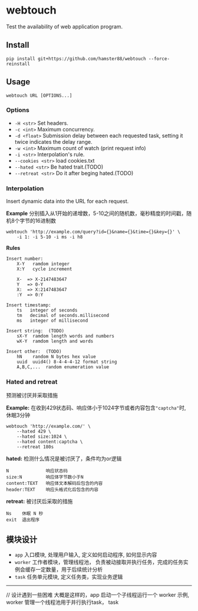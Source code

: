 # webtouch
Test the availability of web application program.

## Install
```shell
pip install git+https://github.com/hamster88/webtouch --force-reinstall
```

## Usage

```shell
webtouch URL [OPTIONS...]
```

### Options
- `-H <str>` Set headers. 
- `-c <int>` Maximum concurrency.
- `-d <float>` Submission delay between each requested task, setting it twice indicates the delay range.
- `-w <int>` Maximum count of watch (print request info)
- `-i <str>` Interpolation's rule.
- `--cookies <str>`  load cookies.txt
- `--hated <str>` Be hated trait.(TODO)
- `--retreat <str>` Do it after beging hated.(TODO)


### Interpolation
Insert dynamic data into the URL for each request.

**Example** 分别插入从1开始的递增数，5-10之间的随机数，毫秒精度的时间戳，随机8个字节的16进制数

```shell
webtouch 'http://example.com/query?id={}&name={}&time={}&key={}' \
    -i 1: -i 5-10 -i ms -i h8
```

**Rules**

```
Insert number: 
    X-Y   ramdom integer
    X:Y   cycle increment 

    X-  => X-2147483647
    Y   => 0-Y
    X:  => X:2147483647
    :Y  => 0:Y 

Insert timestamp: 
    ts   integer of seconds
    tm   decimal of seconds.millisecond
    ms   integer of millisecond

Insert string:  (TODO)
    sX-Y  ramdom length words and numbers
    wX-Y  ramdom length and words

Insert other:  (TODO)
    hN    random N bytes hex value
    uuid  uuid4() 8-4-4-4-12 format string
    A,B,C,...  random enumeration value

```

### Hated and retreat
预测被讨厌并采取措施

**Example:** 在收到429状态码、响应体小于1024字节或者内容包含`"captcha"`时, 休眠3分钟
```shell
webtouch 'http://example.com/' \
    --hated 429 \
    --hated size:1024 \
    --hated content:captcha \
    --retreat 180s
```




**hated:** 
检测什么情况是被讨厌了，条件均为or逻辑

```
N              响应状态码
size:N         响应体字节数小于N
content:TEXT   响应体文本解码后包含的内容
header:TEXT    响应头格式化后包含的内容
```


**retreat:** 
被讨厌后采取的措施

```
Ns    休眠 N 秒
exit  退出程序
```


## 模块设计

* `app` 入口模块, 处理用户输入, 定义如何启动程序, 如何显示内容
* `worker` 工作者模块，管理线程池， 负责被动接取并执行任务，完成的任务实例会缓存一定数量，用于后续统计分析
* `task` 任务单元模块, 定义任务类，实现业务逻辑

---

// 设计遇到一些困难
大概是这样的，app 启动一个子线程运行一个 worker 示例,
worker 管理一个线程池用于并行执行task， task

